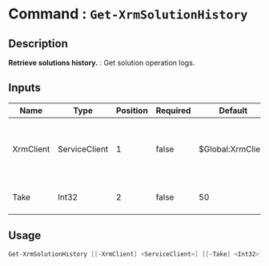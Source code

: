 # Command : `Get-XrmSolutionHistory` 

## Description

**Retrieve solutions history.** : Get solution operation logs.

## Inputs

Name|Type|Position|Required|Default|Description
----|----|--------|--------|-------|-----------
XrmClient|ServiceClient|1|false|$Global:XrmClient|Xrm connector initialized to target instance. Use latest one by default. (CrmServiceClient)
Take|Int32|2|false|50|Number of logs to retrieve. (Default : 50)


## Usage

```Powershell 
Get-XrmSolutionHistory [[-XrmClient] <ServiceClient>] [[-Take] <Int32>] [<CommonParameters>]
``` 



